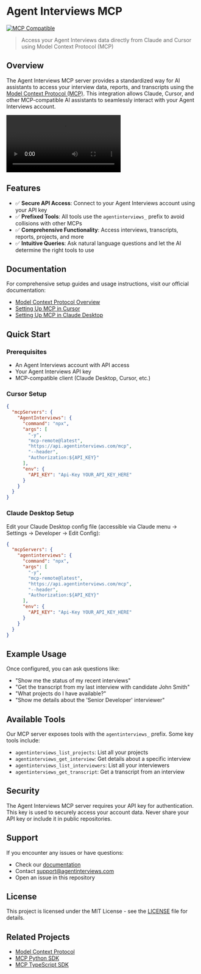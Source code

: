 # Agent Interviews MCP

[![MCP Compatible](https://img.shields.io/badge/MCP-Compatible-blue.svg)](https://modelcontextprotocol.io)

> Access your Agent Interviews data directly from Claude and Cursor using Model Context Protocol (MCP)

## Overview

The Agent Interviews MCP server provides a standardized way for AI assistants to access your interview data, reports, and transcripts using the [Model Context Protocol (MCP)](https://modelcontextprotocol.io). This integration allows Claude, Cursor, and other MCP-compatible AI assistants to seamlessly interact with your Agent Interviews account.

![Agent Interviews MCP Demo](https://docs.agentinterviews.com/video/mcp_server.mp4)

## Features

- ✅ **Secure API Access**: Connect to your Agent Interviews account using your API key
- ✅ **Prefixed Tools**: All tools use the `agentinterviews_` prefix to avoid collisions with other MCPs
- ✅ **Comprehensive Functionality**: Access interviews, transcripts, reports, projects, and more
- ✅ **Intuitive Queries**: Ask natural language questions and let the AI determine the right tools to use

## Documentation

For comprehensive setup guides and usage instructions, visit our official documentation:

- [Model Context Protocol Overview](https://docs.agentinterviews.com/MCP/overview/)
- [Setting Up MCP in Cursor](https://docs.agentinterviews.com/MCP/setup-cursor/)
- [Setting Up MCP in Claude Desktop](https://docs.agentinterviews.com/MCP/setup-claude/)

## Quick Start

### Prerequisites

- An Agent Interviews account with API access
- Your Agent Interviews API key
- MCP-compatible client (Claude Desktop, Cursor, etc.)

### Cursor Setup

```json
{
  "mcpServers": {
    "AgentInterviews": {
      "command": "npx",
      "args": [
        "-y",
        "mcp-remote@latest",
        "https://api.agentinterviews.com/mcp",
        "--header",
        "Authorization:${API_KEY}"
      ],
      "env": {
        "API_KEY": "Api-Key YOUR_API_KEY_HERE"
      }
    }
  }
}
```

### Claude Desktop Setup

Edit your Claude Desktop config file (accessible via Claude menu → Settings → Developer → Edit Config):

```json
{
  "mcpServers": {
    "agentinterviews": {
      "command": "npx",
      "args": [
        "-y",
        "mcp-remote@latest",
        "https://api.agentinterviews.com/mcp",
        "--header",
        "Authorization:${API_KEY}"
      ],
      "env": {
        "API_KEY": "Api-Key YOUR_API_KEY_HERE"
      }
    }
  }
}
```

## Example Usage

Once configured, you can ask questions like:

- "Show me the status of my recent interviews"
- "Get the transcript from my last interview with candidate John Smith"
- "What projects do I have available?"
- "Show me details about the 'Senior Developer' interviewer"

## Available Tools

Our MCP server exposes tools with the `agentinterviews_` prefix. Some key tools include:

- `agentinterviews_list_projects`: List all your projects
- `agentinterviews_get_interview`: Get details about a specific interview
- `agentinterviews_list_interviewers`: List all your interviewers
- `agentinterviews_get_transcript`: Get a transcript from an interview

## Security

The Agent Interviews MCP server requires your API key for authentication. This key is used to securely access your account data. Never share your API key or include it in public repositories.

## Support

If you encounter any issues or have questions:

- Check our [documentation](https://docs.agentinterviews.com/MCP/overview/)
- Contact [support@agentinterviews.com](mailto:support@agentinterviews.com)
- Open an issue in this repository

## License

This project is licensed under the MIT License - see the [LICENSE](LICENSE) file for details.

## Related Projects

- [Model Context Protocol](https://github.com/modelcontextprotocol/modelcontextprotocol)
- [MCP Python SDK](https://github.com/modelcontextprotocol/python-sdk)
- [MCP TypeScript SDK](https://github.com/modelcontextprotocol/typescript-sdk)
